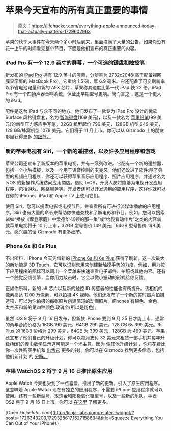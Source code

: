 # 苹果今天宣布的所有真正重要的事情

> 原文：<https://lifehacker.com/everything-apple-announced-today-that-actually-matters-1729602963>

苹果的秋季大事件在今天两个多小时后到来，里面挤满了大量的公告。如果你没有花一上午的时间看完整个节目，下面是他们宣布的真正重要的内容。



### iPad Pro 有一个 12.9 英寸的屏幕，一个可选的键盘和触控笔

新发布的 [iPad Pro](http://www.apple.com/ipad-pro/) 拥有 12.9 英寸的屏幕，分辨率为 2732x2048(高于配备视网膜显示屏的 MacBook Pro)。它重约 1.5 磅，厚 6.9 毫米。它还配备了可变刷新率以节省电池电量和新的 A9X 芯片，苹果称其速度比第一代 iPad 快 22 倍。iPad Pro 有一个四扬声器音响系统，保证比早期型号更响。简而言之:...这是一个更大的 iPad。

配件是这台 iPad 与众不同的地方。他们发布了一款专为 iPad Pro 设计的微软 Surface 风格键盘套，名为 [智能键盘](http://gizmodo.com/apples-new-keyboard-turns-the-ipad-pro-into-a-surface-c-1729602099)(169 美元)，以及一款名为 [苹果铅笔](http://gizmodo.com/apple-pencil-the-stylus-steve-jobs-warned-us-about-1729605755)(99 美元)的新型压力感应手写笔。32GB 机型起价 799 美元，128GB 机型 949 美元，128 GB/蜂窝机型 1079 美元。它们将于 11 月上市。你可以从 Gizmodo 上的朋友那里获得更多 [的细节。](https://gizmodo.com/ipad-pro-everything-you-need-to-know-about-apples-new-1729520310)

### 新的苹果电视有 Siri，一个新的遥控器，以及许多应用程序和游戏

苹果公司还宣布了新版本的苹果电视，并有一系列改进。它配有一个新的遥控器，包括一个小触摸板，以及一个用于语音控制的麦克风。他们还改进了软件:除了典型的视频应用程序，你还可以获得苹果音乐应用程序、照片应用程序，并通过名为 tvOS 的新操作系统访问应用商店。借助 tvOS，开发人员将能够为电视开发应用程序，包括游戏、网络服务等。开发者还可以开发通用的应用程序，这样你就可以在你的 iPhone、iPad 和 Apple TV 上使用它们。

使用 Siri，您可以搜索电影或电视节目，并查看所有可进行流媒体播放的应用程序。Siri 也有大量的命令来帮助你快速查找和了解电影和节目。例如，您可以搜索诸如“播放《摩登家庭》中爱德华·诺顿的那一集”或“给我看动作片”之类的内容新款苹果电视将于 10 月上市，32GB 型号售价 149 美元，64GB 型号售价 199 美元。感兴趣的话 Gizmodo 有更多细节。

### iPhone 6s 和 6s Plus

不出所料，iPhone 今天凭借新的 [iPhone 6s 和 6s Plus](http://www.apple.com/iphone-6s/) 获得了刷新。这一次最大的新功能是 3D Touch，它可以识别您用来创建新触摸手势的力度。例如，用力按下应用程序的图标可以调出一个菜单来快速查看电子邮件、拍照或其他内容。还有一个触觉反馈引擎，当你用力敲击时，它会以微小振动的形式给你反馈。

正如你所料，新的 a9 芯片以及新的触控 ID 传感器的性能也有所提升。该相机的像素高达 1200 万像素，可以拍摄 4K 视频。他们还发布了一个新的实时照片拍摄选项，可以为你拍摄的每张照片创建简短的动画照片。iPhones 有银色、金色、太空灰和新的第四种颜色:玫瑰金(所以是粉色)。

虽然 iOS 9 将于 9 月 16 日发布，但新款 iPhone 要到 9 月 25 日才能上市，通常的两年合约价格为 16GB 199 美元，64GB 299 美元，128 GB 6s 399 美元。6s Plus 的 16GB 价格为 299 美元，64GB 为 399 美元，128GB 为 499 美元。苹果还宣布了他们自己的升级计划，你可以每月支付 32 美元来租赁一部手机并每年升级(我们的餐巾数学显示这可能是一个坏主意，因为 [像其他升级计划](http://lifehacker.com/every-carriers-confusing-phone-buying-plans-explained-1726343203#_ga=1.93588501.968941705.1436971740) ，你将花费比你一次性购买手机和 [出售它](http://lifehacker.com/how-often-should-you-upgrade-your-iphone-an-experiment-1729328617) 更多的钱)。你可以在 Gizmodo 找到更多信息，包括他们新计划 的 [分解。](http://gizmodo.com/whats-up-with-apples-new-iphone-upgrade-program-1729640241)

### 苹果 WatchOS 2 将于 9 月 16 日推出原生应用

Apple Watch 今天也受到了一点喜爱，推出了新的更新，引入了原生应用程序。这意味着 Apple Watch 现在有独立的应用程序，不需要 iPhone 应用程序就可以使用。还有一些新型号，玫瑰金和阳极氧化铝型号，以及一些新的乐队。手表 OS2 将于 9 月 16 日上市。你可以 [在这里](https://gizmodo.com/apple-watchs-os-update-is-coming-september-16-1729601314) 了解更多。

[Open *kinja-labs.com*](http://kinja-labs.com/related-widget/?posts=1726343203,1729328617,1627158634&title=Squeeze Everything You Can Out of Your iPhones)